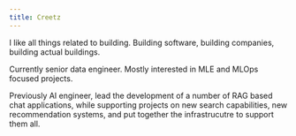 ```yaml
---
title: Creetz
---
```


I like all things related to building. Building software, building companies, building actual buildings.

Currently senior data engineer.  Mostly interested in MLE and MLOps focused projects.

Previously AI engineer, lead the development of a number of RAG based chat applications, while supporting projects on new search capabilities, new recommendation systems, and put together the infrastrucutre to support them all.

